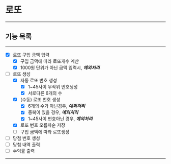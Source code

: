 
# 로또

----

## 기능 목록

---
-[x] 로또 구입 금액 입력
  - [x] 구입 금액에 따라 로또개수 계산
  - [x] 1000원 단위가 아닌 금액 입력시, **_예외처리_**
-[ ] 로또 생성
  - [x] 자동 로또 번호 생성
    - [x] 1~45사이 무작위 번호생성
    - [x] 서로다른 6개의 수
  - [x] (수동) 로또 번호 생성
    - [x] 6개의 수가 아닌경우, **_예외처리_**
    - [x] 중복이 있을 경우, **_예외처리_**
    - [x] 1~45사이 번호아닌 경우, **_예외처리_**
  - [x] 로또 번호 오름차순 저장
  - [ ] 구입 금액에 따라 로또생성
-[ ] 당첨 번호 생성
-[ ] 당첨 내역 출력
-[ ] 수익률 출력
---